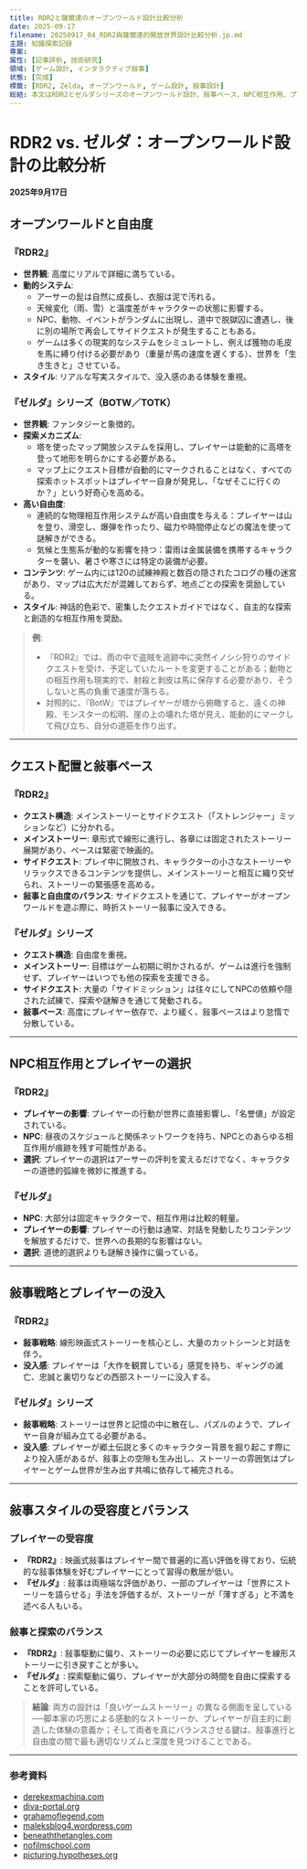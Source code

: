 ```yaml
---
title: RDR2と薩爾達のオープンワールド設計比較分析
date: 2025-09-17
filename: 20250917_04_RDR2與薩爾達的開放世界設計比較分析.jp.md
主題: 知識探索記録
専案: 
属性: [記事評析, 技術研究]
領域: [ゲーム設計, インタラクティブ敍事]
状態: [完成]
標籤: [RDR2, Zelda, オープンワールド, ゲーム設計, 敍事設計]
総結: 本文はRDR2とゼルダシリーズのオープンワールド設計、敍事ペース、NPC相互作用、プレイヤー没入感における異なる戦略と哲学を深く比較分析しています。
---
```


# RDR2 vs. ゼルダ：オープンワールド設計の比較分析

**2025年9月17日**

## オープンワールドと自由度

### 『RDR2』
- **世界観**: 高度にリアルで詳細に満ちている。
- **動的システム**:
    - アーサーの髭は自然に成長し、衣服は泥で汚れる。
    - 天候変化（雨、雪）と温度差がキャラクターの状態に影響する。
    - NPC、動物、イベントがランダムに出現し、道中で脱獄囚に遭遇し、後に別の場所で再会してサイドクエストが発生することもある。
    - ゲームは多くの現実的なシステムをシミュレートし、例えば獲物の毛皮を馬に縛り付ける必要があり（重量が馬の速度を遅くする）、世界を「生き生きと」させている。
- **スタイル**: リアルな写実スタイルで、没入感のある体験を重視。

### 『ゼルダ』シリーズ（BOTW／TOTK）
- **世界観**: ファンタジーと象徴的。
- **探索メカニズム**:
    - 塔を使ったマップ開放システムを採用し、プレイヤーは能動的に高塔を登って地形を明らかにする必要がある。
    - マップ上にクエスト目標が自動的にマークされることはなく、すべての探索ホットスポットはプレイヤー自身が発見し、「なぜそこに行くのか？」という好奇心を高める。
- **高い自由度**:
    - 連続的な物理相互作用システムが高い自由度を与える：プレイヤーは山を登り、滑空し、爆弾を作ったり、磁力や時間停止などの魔法を使って謎解きができる。
    - 気候と生態系が動的な影響を持つ：雷雨は金属装備を携帯するキャラクターを襲い、暑さや寒さには特定の装備が必要。
- **コンテンツ**: ゲーム内には120の試練神殿と数百の隠されたコログの種の迷宮があり、マップは広大だが混雑しておらず、地点ごとの探索を奨励している。
- **スタイル**: 神話的色彩で、密集したクエストガイドではなく、自主的な探索と創造的な相互作用を奨励。

> **例**:
> - 『RDR2』では、雨の中で盗賊を追跡中に突然イノシシ狩りのサイドクエストを受け、予定していたルートを変更することがある；動物との相互作用も現実的で、射殺と剥皮は馬に保存する必要があり、そうしないと馬の負重で速度が落ちる。
> - 対照的に、『BotW』ではプレイヤーが塔から俯瞰すると、遠くの神殿、モンスターの松明、崖の上の壊れた塔が見え、能動的にマークして飛び立ち、自分の道筋を作り出す。

---

## クエスト配置と敍事ペース

### 『RDR2』
- **クエスト構造**: メインストーリーとサイドクエスト（「ストレンジャー」ミッションなど）に分かれる。
- **メインストーリー**: 章形式で線形に進行し、各章には固定されたストーリー展開があり、ペースは緊密で映画的。
- **サイドクエスト**: プレイ中に開放され、キャラクターの小さなストーリーやリラックスできるコンテンツを提供し、メインストーリーと相互に織り交ぜられ、ストーリーの緊張感を高める。
- **敍事と自由度のバランス**: サイドクエストを通じて、プレイヤーがオープンワールドを遊ぶ際に、時折ストーリー敍事に没入できる。

### 『ゼルダ』シリーズ
- **クエスト構造**: 自由度を重視。
- **メインストーリー**: 目標はゲーム初期に明かされるが、ゲームは進行を強制せず、プレイヤーはいつでも他の探索を支援できる。
- **サイドクエスト**: 大量の「サイドミッション」は往々にしてNPCの依頼や隠された試練で、探索や謎解きを通じて発動される。
- **敍事ペース**: 高度にプレイヤー依存で、より緩く、敍事ペースはより怠惰で分散している。

---

## NPC相互作用とプレイヤーの選択

### 『RDR2』
- **プレイヤーの影響**: プレイヤーの行動が世界に直接影響し、「名誉値」が設定されている。
- **NPC**: 昼夜のスケジュールと関係ネットワークを持ち、NPCとのあらゆる相互作用が痕跡を残す可能性がある。
- **選択**: プレイヤーの選択はアーサーの評判を変えるだけでなく、キャラクターの道徳的弧線を微妙に推進する。

### 『ゼルダ』
- **NPC**: 大部分は固定キャラクターで、相互作用は比較的軽量。
- **プレイヤーの影響**: プレイヤーの行動は通常、対話を発動したりコンテンツを解放するだけで、世界への長期的な影響はない。
- **選択**: 道徳的選択よりも謎解き操作に偏っている。

---

## 敍事戦略とプレイヤーの没入

### 『RDR2』
- **敍事戦略**: 線形映画式ストーリーを核心とし、大量のカットシーンと対話を伴う。
- **没入感**: プレイヤーは「大作を観賞している」感覚を持ち、ギャングの滅亡、忠誠と裏切りなどの西部ストーリーに没入する。

### 『ゼルダ』シリーズ
- **敍事戦略**: ストーリーは世界と記憶の中に散在し、パズルのようで、プレイヤー自身が組み立てる必要がある。
- **没入感**: プレイヤーが郷土伝説と多くのキャラクター背景を掘り起こす際により投入感があるが、敍事上の空隙も生み出し、ストーリーの雰囲気はプレイヤーとゲーム世界が生み出す共鳴に依存して補完される。

---

## 敍事スタイルの受容度とバランス

### プレイヤーの受容度
- **『RDR2』**: 映画式敍事はプレイヤー間で普遍的に高い評価を得ており、伝統的な敍事体験を好むプレイヤーにとって習得の敷居が低い。
- **『ゼルダ』**: 敍事は両極端な評価があり、一部のプレイヤーは「世界にストーリーを語らせる」手法を評価するが、ストーリーが「薄すぎる」と不満を述べる人もいる。

### 敍事と探索のバランス
- **『RDR2』**: 敍事駆動に偏り、ストーリーの必要に応じてプレイヤーを線形ストーリーに引き戻すことが多い。
- **『ゼルダ』**: 探索駆動に偏り、プレイヤーが大部分の時間を自由に探索することを許可している。

> **結論**:
> 両方の設計は「良いゲームストーリー」の異なる側面を呈している──脚本家の巧思による感動的なストーリーか、プレイヤーが自主的に創造した体験の意義か；そして両者を真にバランスさせる鍵は、敍事進行と自由度の間で最も適切なリズムと深度を見つけることである。

---

### 参考資料
- [derekexmachina.com](http://derekexmachina.com)
- [diva-portal.org](http://diva-portal.org)
- [grahamoflegend.com](http://grahamoflegend.com)
- [maleksblog4.wordpress.com](http://maleksblog4.wordpress.com)
- [beneaththetangles.com](http://beneaththetangles.com)
- [nofilmschool.com](http://nofilmschool.com)
- [picturing.hypotheses.org](http://picturing.hypotheses.org)